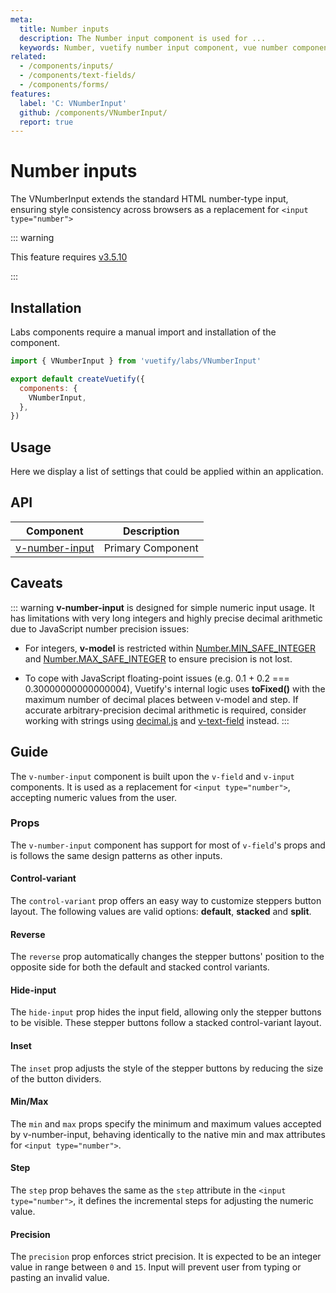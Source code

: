 ```yaml
---
meta:
  title: Number inputs
  description: The Number input component is used for ...
  keywords: Number, vuetify number input component, vue number component
related:
  - /components/inputs/
  - /components/text-fields/
  - /components/forms/
features:
  label: 'C: VNumberInput'
  github: /components/VNumberInput/
  report: true
---
```


# Number inputs

The VNumberInput extends the standard HTML number-type input, ensuring style consistency across browsers as a replacement for `<input type="number">`

<page-features />

::: warning

This feature requires [v3.5.10](/getting-started/release-notes/?version=v3.5.10)

:::

## Installation

Labs components require a manual import and installation of the component.

```js { resource="src/plugins/vuetify.js" }
import { VNumberInput } from 'vuetify/labs/VNumberInput'

export default createVuetify({
  components: {
    VNumberInput,
  },
})
```

## Usage

Here we display a list of settings that could be applied within an application.

<ExamplesUsage name="v-number-input" />

<PromotedEntry />

## API

| Component | Description |
| - | - |
| [v-number-input](/api/v-number-input/) | Primary Component |

<ApiInline hide-links />

## Caveats

::: warning
**v-number-input** is designed for simple numeric input usage. It has limitations with very long integers and highly precise decimal arithmetic due to JavaScript number precision issues:

- For integers, **v-model** is restricted within [Number.MIN_SAFE_INTEGER](https://developer.mozilla.org/en-US/docs/Web/JavaScript/Reference/Global_Objects/Number/MIN_SAFE_INTEGER) and [Number.MAX_SAFE_INTEGER](https://developer.mozilla.org/en-US/docs/Web/JavaScript/Reference/Global_Objects/Number/MAX_SAFE_INTEGER) to ensure precision is not lost.

- To cope with JavaScript floating-point issues (e.g. 0.1 + 0.2 === 0.30000000000000004), Vuetify's internal logic uses **toFixed()** with the maximum number of decimal places between v-model and step. If accurate arbitrary-precision decimal arithmetic is required, consider working with strings using [decimal.js](https://github.com/MikeMcl/decimal.js) and  [v-text-field](/components/text-fields) instead.
:::

## Guide

The `v-number-input` component is built upon the `v-field` and `v-input` components. It is used as a replacement for `<input type="number">`, accepting numeric values from the user.

### Props

The `v-number-input` component has support for most of `v-field`'s props and is follows the same design patterns as other inputs.

#### Control-variant

The `control-variant` prop offers an easy way to customize steppers button layout. The following values are valid options: **default**, **stacked** and **split**.

<ExamplesExample file="v-number-input/prop-control-variant" />

#### Reverse

The `reverse` prop automatically changes the stepper buttons' position to the opposite side for both the default and stacked control variants.

<ExamplesExample file="v-number-input/prop-reverse" />

#### Hide-input

The `hide-input` prop hides the input field, allowing only the stepper buttons to be visible. These stepper buttons follow a stacked control-variant layout.

<ExamplesExample file="v-number-input/prop-hide-input" />

#### Inset

The `inset` prop adjusts the style of the stepper buttons by reducing the size of the button dividers.

<ExamplesExample file="v-number-input/prop-inset" />

#### Min/Max

The `min` and `max` props specify the minimum and maximum values accepted by v-number-input, behaving identically to the native min and max attributes for `<input type="number">`.

<ExamplesExample file="v-number-input/prop-min-max" />

#### Step

The `step` prop behaves the same as the `step` attribute in the `<input type="number">`, it defines the incremental steps for adjusting the numeric value.

<ExamplesExample file="v-number-input/prop-step" />

#### Precision

The `precision` prop enforces strict precision. It is expected to be an integer value in range between `0` and `15`. Input will prevent user from typing or pasting an invalid value.

<ExamplesExample file="v-number-input/prop-precision" />

